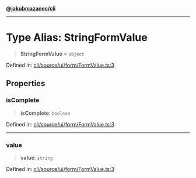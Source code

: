 [**@jakubmazanec/cli**](../README.md)

---

# Type Alias: StringFormValue

> **StringFormValue** = `object`

Defined in:
[cli/source/ui/form/FormValue.ts:3](https://github.com/jakubmazanec/tools/blob/74fa88a6249b3d486436ae7655f4962bc4a86e11/packages/cli/source/ui/form/FormValue.ts#L3)

## Properties

### isComplete

> **isComplete**: `boolean`

Defined in:
[cli/source/ui/form/FormValue.ts:3](https://github.com/jakubmazanec/tools/blob/74fa88a6249b3d486436ae7655f4962bc4a86e11/packages/cli/source/ui/form/FormValue.ts#L3)

---

### value

> **value**: `string`

Defined in:
[cli/source/ui/form/FormValue.ts:3](https://github.com/jakubmazanec/tools/blob/74fa88a6249b3d486436ae7655f4962bc4a86e11/packages/cli/source/ui/form/FormValue.ts#L3)
